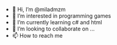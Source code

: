 - 👋 Hi, I’m @miladmzm
- 👀 I’m interested in programming games
- 🌱 I’m currently learning c# and html
- 💞️ I’m looking to collaborate on ...
- 📫 How to reach me

<!---
miladmzm/miladmzm is a ✨ special ✨ repository because its `README.md` (this file) appears on your GitHub profile.
You can click the Preview link to take a look at your changes.

--->
